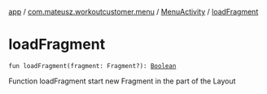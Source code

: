 [app](../../index.md) / [com.mateusz.workoutcustomer.menu](../index.md) / [MenuActivity](index.md) / [loadFragment](./load-fragment.md)

# loadFragment

`fun loadFragment(fragment: Fragment?): `[`Boolean`](https://kotlinlang.org/api/latest/jvm/stdlib/kotlin/-boolean/index.html)

Function loadFragment start new Fragment in the part of the Layout

